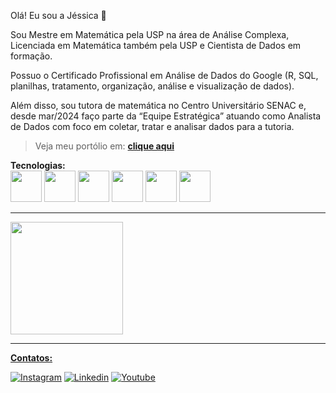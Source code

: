 Olá! Eu sou a Jéssica 👋


Sou Mestre em Matemática pela USP na área de Análise Complexa, Licenciada em Matemática também pela USP e Cientista de Dados em formação.  

Possuo o Certificado Profissional em Análise de Dados do Google (R, SQL, planilhas, tratamento, organização, análise e visualização de dados).  

Além disso, sou tutora de matemática no Centro Universitário SENAC e, desde mar/2024 faço parte da “Equipe Estratégica” atuando como Analista de Dados com foco em coletar, tratar e analisar dados para a tutoria.  

> Veja meu portólio em: **[clique aqui](https://jessycalais.quarto.pub/meu-portfolio-de-dados/)**

**Tecnologias:**  
<img loading="lazy" src="https://cdn.jsdelivr.net/gh/devicons/devicon/icons/python/python-original-wordmark.svg" width="50" height="50"/>
<img src="https://cdn.jsdelivr.net/gh/devicons/devicon/icons/r/r-original.svg" width="50" height="50"/>
<img src="https://cdn.jsdelivr.net/gh/devicons/devicon@latest/icons/azuresqldatabase/azuresqldatabase-original.svg" width="50" height="50"/>
<img src="https://cdn.jsdelivr.net/gh/devicons/devicon@latest/icons/git/git-original-wordmark.svg" width="50" height="50"/>
<img src="https://cdn.jsdelivr.net/gh/devicons/devicon@latest/icons/latex/latex-original.svg" width="50" height="50"/>
<img src="https://cdn.jsdelivr.net/gh/devicons/devicon@latest/icons/poetry/poetry-original.svg" width="50" height="50"/>
          
                    

---
<div>
<a href="https://github.com/jessycalais">
<img loading="lazy" height="180em" src="https://github-readme-stats.vercel.app/api?username=jessycalais&show_icons=true&theme=transparent&include_all_commits=true&count_private=true"/>
  
</div>

---

**Contatos:**

[![Instagram](https://img.shields.io/badge/Instagram-E4405F?style=for-the-badge&logo=instagram&logoColor=white)](https://www.instagram.com/jessyca_lais/)
[![Linkedin](https://img.shields.io/badge/LinkedIn-0077B5?style=for-the-badge&logo=linkedin&logoColor=white)](https://www.linkedin.com/in/jessicalcbarros/)
[![Youtube](https://img.shields.io/badge/YouTube-FF0000?style=for-the-badge&logo=youtube&logoColor=white)](https://www.youtube.com/@jessicabarros6091)

<!--
**jessycalais/jessycalais** is a ✨ _special_ ✨ repository because its `README.md` (this file) appears on your GitHub profile.

Here are some ideas to get you started:

- 🔭 I’m currently working on ...
- 🌱 I’m currently learning ...
- 👯 I’m looking to collaborate on ...
- 🤔 I’m looking for help with ...
- 💬 Ask me about ...
- 📫 How to reach me: ...
- 😄 Pronouns: ...
- ⚡ Fun fact: ...
-->
